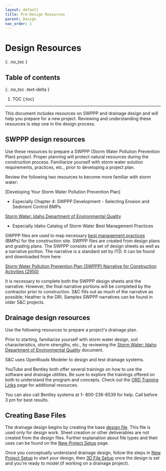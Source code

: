 ```yaml
---
layout: default
title: Pre-Design Resources
parent: Design
nav_order: 1
---
```


# Design Resources
{: .no_toc }

## Table of contents
{: .no_toc .text-delta }

1. TOC
{:toc}

---

This document includes resources on SWPPP and drainage design and will help you prepare for a new project. Reviewing and understanding these resources is step one in the design process. 

## SWPPP design resources

Use these resources to prepare a SWPPP (Storm Water Pollution Prevention Plan) project. Proper planning will protect natural resources during the construction process. Familiarize yourself with storm water solution requirements, practices, etc., prior to developing a project plan.

Review the following two resources to become more familiar with storm water:

[Developing Your Storm Water Pollution Prevention Plan]

-   Especially Chapter 4: SWPPP Development - Selecting Erosion and
    Sediment Control BMPs

[Storm Water: Idaho Department of Environmental Quality]

-   Especially Idaho Catalog of Storm Water Best Management Practices

SWPPP files are used to map necessary [best management practices] (BMPs) for the construction site. SWPPP files are created from design plans and grading plans. The SWPPP consists of a set of design sheets as well as a narrative portion. The narrative is a standard set by ITD. It can be found and downloaded from here:

[Storm Water Pollution Prevention Plan (SWPPP) Narrative for Construction Activities (2950)]

It is necessary to complete both the SWPPP design sheets and the narrative. However, the final narrative portions will be completed by the contractor prior to construction. S&C fills out as much of the narrative as possible; Heather is the DRI. Samples SWPPP narratives can be found in older S&C projects.

## Drainage design resources

Use the following resources to prepare a project's drainage plan.

Prior to starting, familiarize yourself with storm water design, soil characteristics, storm strengths, etc., by reviewing the [Storm Water: Idaho Department of Environmental Quality] document. 

S&C uses OpenRoads Modeler to design and test drainage systems.

YouTube and Bentley both offer several trainings on how to use the software and drainage utilities. Be sure to explore the trainings offered on both to understand the program and concepts. Check out the [ORD Training Links] page for additional resources.

You can also call Bentley systems at 1- 800-236-8539 for help. Call before 3 pm for best results.

## Creating Base Files

The drainage design begins by creating the base [design file]. This file is used only for design work. Sheet creation or other deliverables are not created from the design files. Further explanation about file types and their uses can be found on the [New Project Setup] page.

Once you conceptually understand drainage design, follow the steps in [New Project Setup] to start your design, then [3D File Setup] once the design is set and you're ready to model (if working on a drainage project).


[Developing Your Stormwater Pollution Prevention Plan]: https://www3.epa.gov/npdes/pubs/sw_swppp_guide.pdf
[Storm Water: Idaho Department of Environmental Quality]: https://www.deq.idaho.gov/water-quality/wastewater/storm-water/
[Storm Water Pollution Prevention Plan (SWPPP) Narrative for Construction Activities (2950)]: https://www.formalu.com/forms/39396/stormwater-pollution-prevention-plan-swppp-narrative-for-construction-activities
[ORD Training Links]: /docs/ord-training-links
[New Project Setup]: /docs/new-project-setup
[3d File Setup]: /docs/3d-file-setup
[best management practices]: /docs/glossary#bmp
[design file]: /docs/glossary#design-file
